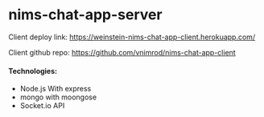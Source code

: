 # nims-chat-app-server

Client deploy link: https://weinstein-nims-chat-app-client.herokuapp.com/

Client github repo: https://github.com/vnimrod/nims-chat-app-client

#### Technologies:
- Node.js With express
- mongo with moongose
- Socket.io API
